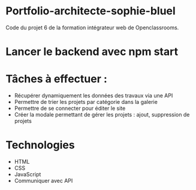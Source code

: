 # Portfolio-architecte-sophie-bluel

Code du projet 6 de la formation intégrateur web de Openclassrooms.

# Lancer le backend avec npm start

# Tâches à effectuer :

- Récupérer dynamiquement les données des travaux via une API
- Permettre de trier les projets par catégorie dans la galerie
- Permettre de se connecter pour éditer le site
- Créer la modale permettant de gérer les projets : ajout, suppression de projets

# Technologies

- HTML
- CSS
- JavaScript
- Communiquer avec API
